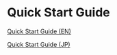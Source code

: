 # Quick Start Guide
[Quick Start Guide (EN)]()

[Quick Start Guide (JP)](quick_start_guide/gs3-quick-start-guide.pdf)
